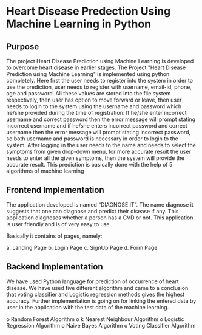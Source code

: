 # Heart Disease Predection Using Machine Learning in Python

## Purpose
The project Heart Disease Prediction using Machine Learning is developed to overcome heart disease in earlier stages. The Project "Heart Disease Prediction using Machine Learning" is implemented using python completely. Here first the user needs to register into the system in order to use the prediction, user needs to register with username, email-id, phone, age and password. All these values are stored into the file system respectively, then user has option to move forward or leave, then user needs to login to the system using the username and password which he/she provided during the time of registration. If he/she enter incorrect username and correct password then the error message will prompt stating incorrect username and if he/she enters incorrect password and correct username then the error message will prompt stating incorrect password, so both username and password is necessary in order to login to the system. After logging in the user needs to the name and needs to select the symptoms from given drop-down menu, for more accurate result the user needs to enter all the given symptoms, then the system will provide the accurate result. This prediction is basically done with the help of 5 algorithms of machine learning 
## Frontend Implementation
The application developed is named “DIAGNOSE IT”. The name diagnose it suggests that one can diagnose and predict their disease if any. This application diagnoses whether a person has a CVD or not. This application is user friendly and is of very easy to use.

Basically it contains of pages, namely:

a.	Landing Page 
b.	Login Page 
c.	SignUp Page 
d.	Form Page  

## Backend Implementation
We have used Python language for prediction of occurrence of heart disease. We have used five different algorithm and came to a conclusion that voting classifier and Logistic regression methods gives the highest accuracy. Further implementation is going on for linking the entered data by user in the application with the test data of the machine learning. 

o	Random Forest Algorithm 
o k Nearest Neighbour Algorithm 
o Logistic Regression Algorithm 
o Naive Bayes Algorithm 
o	Voting Classifier Algorithm 
